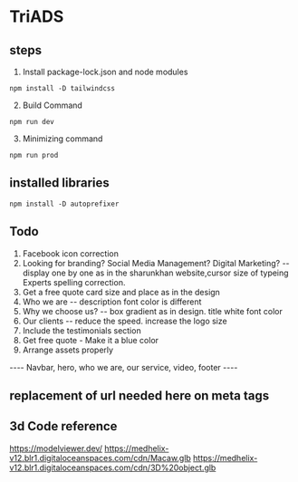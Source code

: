 # TriADS

## steps

1. Install package-lock.json and node modules
 ```
 npm install -D tailwindcss
 ```
2. Build Command
```
npm run dev
```
3. Minimizing command
```
npm run prod
```

## installed libraries

```
npm install -D autoprefixer
```



## Todo


1. Facebook icon correction
2. Looking for branding? Social Media Management? Digital Marketing? -- display one by one as in the sharunkhan website,cursor size of typeing Experts spelling correction.
3. Get a free quote card size and place as in the design
4. Who we are -- description font color is different
5. Why we choose us? -- box gradient as in design. title white font color
6. Our clients -- reduce the speed. increase the logo size
7. Include the testimonials section
8. Get free quote - Make it a blue color
9. Arrange assets properly

----  Navbar, hero, who we are, our service, video, footer ----


## replacement of url needed here on meta tags



## 3d Code reference

https://modelviewer.dev/
https://medhelix-v12.blr1.digitaloceanspaces.com/cdn/Macaw.glb
https://medhelix-v12.blr1.digitaloceanspaces.com/cdn/3D%20object.glb
